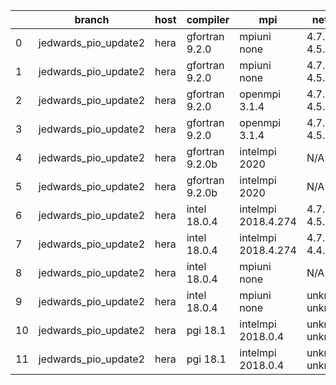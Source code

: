 |    | branch               | host   | compiler        | mpi                 | netcdf          | o_g   | os    | build   | u_pass   | u_fail   | s_pass   | s_fail   | e_pass   | e_fail   | nuopc_pass   | nuopc_fail   | artifacts_hash                                                                                                                                                          | modified                   |
|----|----------------------|--------|-----------------|---------------------|-----------------|-------|-------|---------|----------|----------|----------|----------|----------|----------|--------------|--------------|-------------------------------------------------------------------------------------------------------------------------------------------------------------------------|----------------------------|
|  0 | jedwards_pio_update2 | hera   | gfortran 9.2.0  | mpiuni none         | 4.7.2 4.5.2     | O     | Linux | pass    | 12121    | 0        | 8        | 0        | 43       | 0        | 0            | 50           | [artifacts](https://github.com/esmf-org/esmf-test-artifacts/tree/f474157af9b4a39d56731d3c48c3b6a1da33100c/jedwards_pio_update2/hera/gfortran/9.2.0/O/mpiuni/none)       | 2022-03-14 22:33:46.822946 |
|  1 | jedwards_pio_update2 | hera   | gfortran 9.2.0  | mpiuni none         | 4.7.2 4.5.2     | g     | Linux | pass    | pending  | pending  | pending  | pending  | pending  | pending  | pending      | pending      | [artifacts](https://github.com/esmf-org/esmf-test-artifacts/tree/f8ae6849b0b9a50cfc397c2a49e1fdb07b14d2d5/jedwards_pio_update2/hera/gfortran/9.2.0/g/mpiuni/none)       | 2022-03-14 22:33:46.822965 |
|  2 | jedwards_pio_update2 | hera   | gfortran 9.2.0  | openmpi 3.1.4       | 4.7.2 4.5.2     | O     | Linux | fail    | fail     | fail     | fail     | fail     | fail     | fail     | 0            | 50           | [artifacts](https://github.com/esmf-org/esmf-test-artifacts/tree/39dabbd9b9d99947bcb73faec404c4f39a9e4042/jedwards_pio_update2/hera/gfortran/9.2.0/O/openmpi/3.1.4)     | 2022-03-14 22:33:46.822960 |
|  3 | jedwards_pio_update2 | hera   | gfortran 9.2.0  | openmpi 3.1.4       | 4.7.2 4.5.2     | g     | Linux | fail    | fail     | fail     | fail     | fail     | fail     | fail     | 0            | 50           | [artifacts](https://github.com/esmf-org/esmf-test-artifacts/tree/49a660fdc0fa06436f2bb0e09a7a10cdf9d34799/jedwards_pio_update2/hera/gfortran/9.2.0/g/openmpi/3.1.4)     | 2022-03-14 22:33:46.822941 |
|  4 | jedwards_pio_update2 | hera   | gfortran 9.2.0b | intelmpi 2020       | N/A N/A         | O     | Linux | pass    | pending  | pending  | pending  | pending  | pending  | pending  | pending      | pending      | [artifacts](https://github.com/esmf-org/esmf-test-artifacts/tree/3e9d39f5d703169dc4c013fab5b208875e278a17/jedwards_pio_update2/hera/gfortran/9.2.0b/O/intelmpi/2020)    | 2022-03-14 22:33:46.822912 |
|  5 | jedwards_pio_update2 | hera   | gfortran 9.2.0b | intelmpi 2020       | N/A N/A         | g     | Linux | pass    | pending  | pending  | pending  | pending  | pending  | pending  | pending      | pending      | [artifacts](https://github.com/esmf-org/esmf-test-artifacts/tree/4d96fd18aa72485edf9752fd3d0379fb1dcc84aa/jedwards_pio_update2/hera/gfortran/9.2.0b/g/intelmpi/2020)    | 2022-03-14 22:33:46.822935 |
|  6 | jedwards_pio_update2 | hera   | intel 18.0.4    | intelmpi 2018.4.274 | 4.7.4 4.5.3     | O     | Linux | fail    | fail     | fail     | fail     | fail     | fail     | fail     | 0            | 50           | [artifacts](https://github.com/esmf-org/esmf-test-artifacts/tree/1225110660ee173f2154e456038c0d65632a02c5/jedwards_pio_update2/hera/intel/18.0.4/O/intelmpi/2018.4.274) | 2022-03-15 03:16:45.322081 |
|  7 | jedwards_pio_update2 | hera   | intel 18.0.4    | intelmpi 2018.4.274 | 4.7.0 4.4.5     | g     | Linux | fail    | fail     | fail     | fail     | fail     | fail     | fail     | 0            | 50           | [artifacts](https://github.com/esmf-org/esmf-test-artifacts/tree/bbfd3e5fac5d0e7defcbf301e6be4c44fe9e14d4/jedwards_pio_update2/hera/intel/18.0.4/g/intelmpi/2018.4.274) | 2022-03-14 22:33:46.822974 |
|  8 | jedwards_pio_update2 | hera   | intel 18.0.4    | mpiuni none         | N/A N/A         | O     | Linux | fail    | fail     | fail     | fail     | fail     | fail     | fail     | 0            | 50           | [artifacts](https://github.com/esmf-org/esmf-test-artifacts/tree/ced78b65fd6f13a27bde76d774b386f4e434a9e7/jedwards_pio_update2/hera/intel/18.0.4/O/mpiuni/none)         | 2022-03-15 03:16:45.322046 |
|  9 | jedwards_pio_update2 | hera   | intel 18.0.4    | mpiuni none         | unknown unknown | g     | Linux | fail    | 12121    | 0        | 8        | 0        | 43       | 0        | 0            | 50           | [artifacts](https://github.com/esmf-org/esmf-test-artifacts/tree/e2f7cedd124e3ed811082be3f505fe7858d9ab8d/jedwards_pio_update2/hera/intel/18.0.4/g/mpiuni/none)         | 2022-03-15 03:16:45.322086 |
| 10 | jedwards_pio_update2 | hera   | pgi 18.1        | intelmpi 2018.0.4   | unknown unknown | O     | Linux | fail    | fail     | fail     | fail     | fail     | fail     | fail     | 0            | 50           | [artifacts](https://github.com/esmf-org/esmf-test-artifacts/tree/91bb2dc100be0ced3c670c3d91fd7ee6016048ad/jedwards_pio_update2/hera/pgi/18.1/O/intelmpi/2018.0.4)       | 2022-03-15 03:16:45.322091 |
| 11 | jedwards_pio_update2 | hera   | pgi 18.1        | intelmpi 2018.0.4   | unknown unknown | g     | Linux | fail    | fail     | fail     | fail     | fail     | fail     | fail     | 0            | 50           | [artifacts](https://github.com/esmf-org/esmf-test-artifacts/tree/e80a4163651197dfca3fbe71900366675df83e99/jedwards_pio_update2/hera/pgi/18.1/g/intelmpi/2018.0.4)       | 2022-03-15 03:16:45.322075 |
